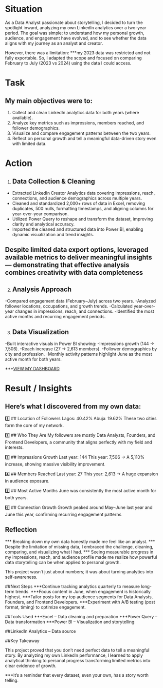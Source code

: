 

# Situation
As a Data Analyst passionate about storytelling, I decided to turn the spotlight inward, analyzing my own LinkedIn analytics over a two-year period.
The goal was simple: to understand how my personal growth, audience, and engagement have evolved, and to see whether the data aligns with my journey as an analyst and creator.

However, there was a limitation: ***my 2023 data was restricted and not fully exportable.
So, I adapted the scope and focused on comparing February to July (2023 vs 2024) using the data I could access.

# Task
## My main objectives were to:
1. Collect and clean LinkedIn analytics data for both years (where available).
2. Analyze key metrics such as impressions, members reached, and follower demographics.
3. Visualize and compare engagement patterns between the two years.
4. Reflect on personal growth and tell a meaningful data-driven story even with limited data.

# Action
1. ## Data Collection & Cleaning
- Extracted LinkedIn Creator Analytics data covering impressions, reach, connections, and audience demographics across multiple years.
- Cleaned and standardized 2,000+ rows of data in Excel, removing duplicates, 500 nulls, formatting timestamps, and aligning columns for year-over-year comparison.
- Utilized Power Query to reshape and transform the dataset, improving clarity and analytical accuracy.
- Imported the cleaned and structured data into Power BI, enabling dynamic visualization and trend insights.

## Despite limited data export options, leveraged available metrics to deliver meaningful insights — demonstrating that effective analysis combines creativity with data completeness

2. ## Analysis Approach
-Compared engagement data (February–July) across two years.
-Analyzed follower locations, occupations, and growth trends.
-Calculated year-over-year changes in impressions, reach, and connections.
-Identified the most active months and recurring engagement periods.

3. ## Data Visualization
-Built interactive visuals in Power BI showing:
-Impressions growth (144 → 7,506).
-Reach increase (27 → 2,613 members).
-Follower demographics by city and profession.
-Monthly activity patterns highlight June as the most active month for both years.

***[VIEW MY DASHBOARD](https://app.powerbi.com/view?r=eyJrIjoiMThhZmYyNDgtM2Q2NS00NDczLWFlMTktODE5ZTdhM2UxOTgzIiwidCI6ImZjY2Y0MmRmLTE2ZDktNGU4Ny1hNmUwLWU0OTYyMjAxN2Y3NCJ9)

# Result / Insights
## Here’s what I discovered from my own data:
1️⃣ ## Location of Followers
Lagos: 40.42%
Abuja: 19.62%
These two cities form the core of my network.

2️⃣ ## Who They Are
My followers are mostly Data Analysts, Founders, and Frontend Developers, a community that aligns perfectly with my field and interests.

3️⃣ ## Impressions Growth
Last year: 144
This year: 7,506
→ A 5,110% increase, showing massive visibility improvement.

4️⃣ ## Members Reached
Last year: 27
This year: 2,613
→ A huge expansion in audience exposure.

5️⃣ ## Most Active Months
June was consistently the most active month for both years.

6️⃣ ## Connection Growth
Growth peaked around May–June last year and June this year, confirming recurring engagement patterns.

## Reflection

*** Breaking down my own data honestly made me feel like an analyst.
*** Despite the limitation of missing data, I embraced the challenge, cleaning, comparing, and visualizing what I had.
*** Seeing measurable progress in my impressions, reach, and audience profile made me realize how powerful data storytelling can be when applied to personal growth.

This project wasn’t just about numbers; it was about turning analytics into self-awareness.

##Next Steps
***Continue tracking analytics quarterly to measure long-term trends.
***Focus content in June, when engagement is historically highest.
***Tailor posts for my top audience segments for Data Analysts, Founders, and Frontend Developers.
***Experiment with A/B testing (post format, timing) to optimize engagement.

##Tools Used
***Excel – Data cleaning and preparation
***Power Query – Data transformation
***Power BI – Visualization and storytelling

##LinkedIn Analytics – Data source

##Key Takeaway

This project proved that you don’t need perfect data to tell a meaningful story.
By analyzing my own LinkedIn performance, I learned to apply analytical thinking to personal progress transforming limited metrics into clear evidence of growth.

***It’s a reminder that every dataset, even your own, has a story worth telling.

